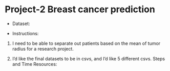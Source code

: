 # Project-2 Breast cancer prediction

* Dataset:  

* Instructions:

1. I need to be able to separate out patients based on the mean of tumor radius 
for a research project.

2. I’d like the final datasets to be in csvs, and I’d like 5 different csvs.
Steps and Time Resources:

